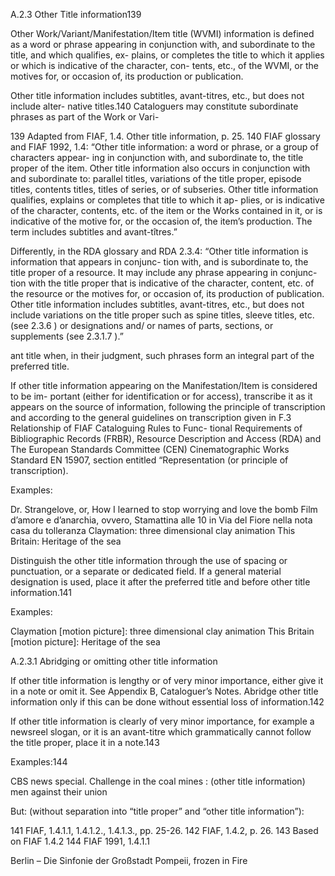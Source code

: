 A.2.3 Other Title information139

Other  Work/Variant/Manifestation/Item  title  (WVMI)  information  is  defined  as  a  word  or
phrase appearing in conjunction with, and subordinate to the title, and which qualifies, ex-
plains, or completes the title to which it applies or which is indicative of the character, con-
tents, etc., of the WVMI, or the motives for, or occasion of, its production or publication.

Other title information includes subtitles, avant-titres, etc., but does not include alter-
native titles.140 Cataloguers may constitute subordinate phrases as part of the Work or Vari-

139  Adapted from FIAF, 1.4. Other title information, p. 25.
140  FIAF glossary and FIAF 1992, 1.4: “Other title information: a word or phrase, or a group of characters appear-
ing in conjunction with, and subordinate to, the title proper of the item. Other title information also occurs in
conjunction with and subordinate to: parallel titles, variations of the title proper, episode titles, contents titles,
titles of series, or of subseries. Other title information qualifies, explains or completes that title to which it ap-
plies, or is indicative of the character, contents, etc. of the item or the Works contained in it, or is indicative of
the motive for, or the occasion of, the item’s production. The term includes subtitles and avant-tîtres.”

Differently, in the RDA glossary and RDA 2.3.4: “Other title information is information that appears in conjunc-
tion with, and is subordinate to, the title proper of a resource. It may include any phrase appearing in conjunc-
tion with the title proper that is indicative of the character, content, etc. of the resource or the motives for, or
occasion of, its production of publication. Other title information includes subtitles, avant-titres, etc., but does
not include variations on the title proper such as spine titles, sleeve titles, etc. (see 2.3.6 ) or designations and/
or names of parts, sections, or supplements (see 2.3.1.7 ).”



ant title when, in their judgment, such phrases form an integral part of the preferred title.

If other title information appearing on the Manifestation/Item is considered to be im-
portant (either for identification or for access), transcribe it as it appears on the source
of  information,  following  the  principle  of  transcription  and  according  to  the  general
guidelines on transcription given in F.3 Relationship of FIAF Cataloguing Rules to Func-
tional Requirements of Bibliographic Records (FRBR), Resource Description and Access
(RDA) and The European Standards Committee (CEN) Cinematographic Works Standard
EN 15907, section entitled “Representation (or principle of transcription).

Examples:

Dr. Strangelove, or, How I learned to stop worrying and love the bomb
Film d’amore e d’anarchia, ovvero, Stamattina alle 10 in Via del Fiore nella nota
casa du tolleranza
Claymation: three dimensional clay animation
This Britain: Heritage of the sea

Distinguish the other title information through the use of spacing or punctuation, or
a separate or dedicated field. If a general material designation is used, place it after the
preferred title and before other title information.141

Examples:

Claymation [motion picture]: three dimensional clay animation
This Britain [motion picture]: Heritage of the sea

A.2.3.1 Abridging or omitting other title information

If other title information is lengthy or of very minor importance, either give it in a note
or omit it. See Appendix B, Cataloguer’s Notes. Abridge other title information only if this
can be done without essential loss of information.142

If other title information is clearly of very minor importance, for example a newsreel
slogan, or it is an avant-titre which grammatically cannot follow the title proper, place
it in a note.143

Examples:144

CBS  news  special.  Challenge  in  the  coal  mines  :  (other  title  information)  men
against their union

But:
(without separation into “title proper” and “other title information”):

141  FIAF, 1.4.1.1, 1.4.1.2., 1.4.1.3., pp. 25-26.
142  FIAF, 1.4.2, p. 26.
143  Based on FIAF 1.4.2
144  FIAF 1991, 1.4.1.1



Berlin – Die Sinfonie der Großstadt
Pompeii, frozen in Fire
